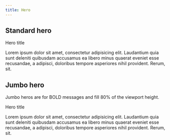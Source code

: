 ```yaml
---
title: Hero
---
```


## Standard hero

<div class="preview">
  <div class="hero">
    <div class="hero__content">
      <p class="h1 hero__title">Hero title</p>
      <p>Lorem ipsum dolor sit amet, consectetur adipisicing elit. Laudantium quia sunt deleniti quibusdam accusamus ea libero minus quaerat eveniet esse recusandae, a adipisci, doloribus tempore asperiores nihil provident. Rerum, sit.</p>
    </div>
  </div>
</div>

## Jumbo hero
<p>Jumbo heros are for BOLD messages and fill 80% of the viewport height.</p>
<div class="preview">
  <div class="hero hero--jumbo">
    <div class="hero__content">
      <p class="hero__title">Hero title</p>
      <p>Lorem ipsum dolor sit amet, consectetur adipisicing elit. Laudantium quia sunt deleniti quibusdam accusamus ea libero minus quaerat eveniet esse recusandae, a adipisci, doloribus tempore asperiores nihil provident. Rerum, sit.</p>
    </div>
  </div>
</div>

